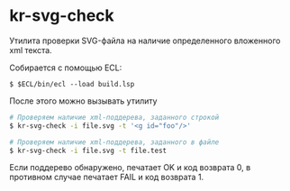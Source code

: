 # kr-svg-check

Утилита проверки SVG-файла на наличие определенного вложенного xml текста.

Собирается с помощью ECL:

```
$ $ECL/bin/ecl --load build.lsp
```

После этого можно вызывать утилиту

```bash
# Проверяем наличие xml-поддерева, заданного строкой
$ kr-svg-check -i file.svg -t '<g id="foo"/>'

# Проверяем наличие xml-поддерева, заданного в файле 
$ kr-svg-check -i file.svg -t file.test

```

Если поддерево обнаружено, печатает OK и код возврата 0, в противном случае печатает FAIL и код возврата 1.
